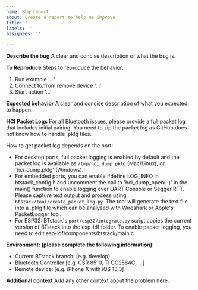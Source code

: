 ```yaml
---
name: Bug report
about: Create a report to help us improve
title: ''
labels: ''
assignees: ''

---
```


**Describe the bug**
A clear and concise description of what the bug is.

**To Reproduce**
Steps to reproduce the behavior:
1. Run example '...'
2. Connect to/from remove device '...'
3. Start action '...'

**Expected behavior**
A clear and concise description of what you expected to happen.

**HCI Packet Logs**
For all Bluetooth issues, please provide a full packet log that includes initial pairing. You need to zip the packet log as GitHub does not know how to handle .pklg files. 

How to get packet log depends on the port:
- For desktop ports, full packet logging is enabled by default and the packet log is available as `/tmp/hci_dump.pklg` (Mac/Linux), or `hci_dump.pklg' (Windows).
- For embedded ports, you can enable #define LOG_INFO in btstack_config.h and uncomment the call to 'hci_dump_open(..)' in the main() function to enable logging over UART Console or Segger RTT. Please capture text output and process using `btstack/tool/create_packet_log.py`. The tool will generate the text file into a .pklg file which can be analysed with Wireshark or Apple's PacketLogger tool.
- For ESP32: BTstack's `port/esp32/integrate.py` script copies the current version of BTstack into the esp-idf folder. To enable packet logging, you need to edit esp-idf/components/btstack/main.c

**Environment:  (please complete the following information):**
 - Current BTstack branch: [e.g. develop]
 - Bluetooth Controller [e.g. CSR 8510, TI CC2564C, ...]
 - Remote device: [e.g. iPhone X with iOS 13.3]

**Additional context**
Add any other context about the problem here.
